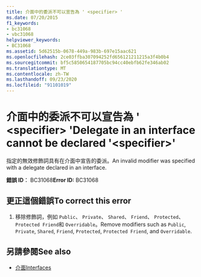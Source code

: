 ```yaml
---
title: 介面中的委派不可以宣告為 ' <specifier> '
ms.date: 07/20/2015
f1_keywords:
- bc31068
- vbc31068
helpviewer_keywords:
- BC31068
ms.assetid: 5d62515b-0678-449a-983b-697e15aac621
ms.openlocfilehash: 2ce03ffba307094252fd656121211215a3f4b0b4
ms.sourcegitcommit: bf5c5850654187705bc94cc40ebfb62fe346ab02
ms.translationtype: MT
ms.contentlocale: zh-TW
ms.lasthandoff: 09/23/2020
ms.locfileid: "91101019"
---
```

# <a name="delegate-in-an-interface-cannot-be-declared-specifier"></a><span data-ttu-id="6b91d-102">介面中的委派不可以宣告為 ' \<specifier> '</span><span class="sxs-lookup"><span data-stu-id="6b91d-102">Delegate in an interface cannot be declared '\<specifier>'</span></span>

<span data-ttu-id="6b91d-103">指定的無效修飾詞具有在介面中宣告的委派。</span><span class="sxs-lookup"><span data-stu-id="6b91d-103">An invalid modifier was specified with a delegate declared in an interface.</span></span>  
  
 <span data-ttu-id="6b91d-104">**錯誤 ID︰** BC31068</span><span class="sxs-lookup"><span data-stu-id="6b91d-104">**Error ID:** BC31068</span></span>  
  
## <a name="to-correct-this-error"></a><span data-ttu-id="6b91d-105">更正這個錯誤</span><span class="sxs-lookup"><span data-stu-id="6b91d-105">To correct this error</span></span>  
  
1. <span data-ttu-id="6b91d-106">移除修飾詞，例如 `Public`、 `Private`、 `Shared`、 `Friend`、 `Protected`、 `Protected Friend`和 `Overridable`。</span><span class="sxs-lookup"><span data-stu-id="6b91d-106">Remove modifiers such as `Public`, `Private`, `Shared`, `Friend`, `Protected`, `Protected Friend`, and `Overridable`.</span></span>  
  
## <a name="see-also"></a><span data-ttu-id="6b91d-107">另請參閱</span><span class="sxs-lookup"><span data-stu-id="6b91d-107">See also</span></span>

- [<span data-ttu-id="6b91d-108">介面</span><span class="sxs-lookup"><span data-stu-id="6b91d-108">Interfaces</span></span>](../programming-guide/language-features/interfaces/index.md)
